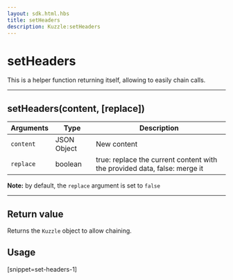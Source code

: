 ```yaml
---
layout: sdk.html.hbs
title: setHeaders
description: Kuzzle:setHeaders
---
```

  

# setHeaders
This is a helper function returning itself, allowing to easily chain calls.

---

## setHeaders(content, [replace])

| Arguments | Type | Description |
|---------------|---------|----------------------------------------|
| ``content`` | JSON Object | New content |
| ``replace`` | boolean | true: replace the current content with the provided data, false: merge it |

**Note:** by default, the ``replace`` argument is set to ``false``

---

## Return value

Returns the `Kuzzle` object to allow chaining.

## Usage

[snippet=set-headers-1]
